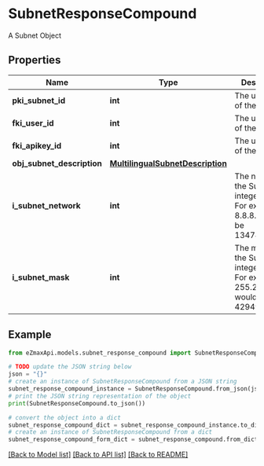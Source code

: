 # SubnetResponseCompound

A Subnet Object

## Properties

Name | Type | Description | Notes
------------ | ------------- | ------------- | -------------
**pki_subnet_id** | **int** | The unique ID of the Subnet | 
**fki_user_id** | **int** | The unique ID of the User | [optional] 
**fki_apikey_id** | **int** | The unique ID of the Apikey | [optional] 
**obj_subnet_description** | [**MultilingualSubnetDescription**](MultilingualSubnetDescription.md) |  | 
**i_subnet_network** | **int** | The network of the Subnet in integer form. For example 8.8.8.0 would be 134744064 | 
**i_subnet_mask** | **int** | The mask of the Subnet  in integer form. For example 255.255.255.0 would be 4294967040 | 

## Example

```python
from eZmaxApi.models.subnet_response_compound import SubnetResponseCompound

# TODO update the JSON string below
json = "{}"
# create an instance of SubnetResponseCompound from a JSON string
subnet_response_compound_instance = SubnetResponseCompound.from_json(json)
# print the JSON string representation of the object
print(SubnetResponseCompound.to_json())

# convert the object into a dict
subnet_response_compound_dict = subnet_response_compound_instance.to_dict()
# create an instance of SubnetResponseCompound from a dict
subnet_response_compound_form_dict = subnet_response_compound.from_dict(subnet_response_compound_dict)
```
[[Back to Model list]](../README.md#documentation-for-models) [[Back to API list]](../README.md#documentation-for-api-endpoints) [[Back to README]](../README.md)


